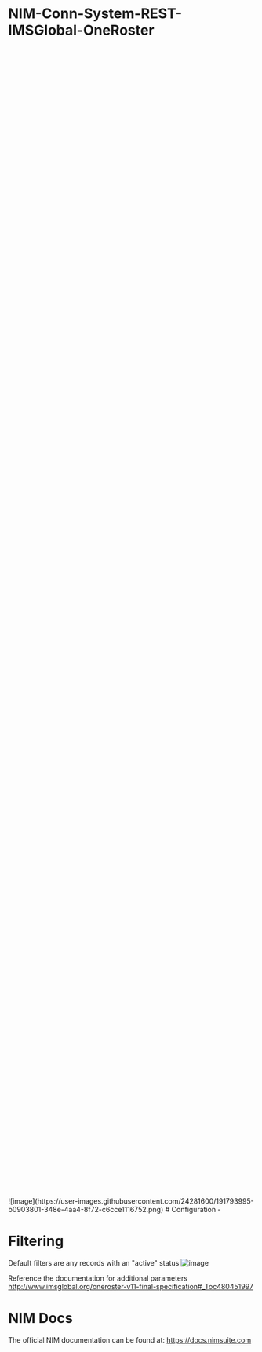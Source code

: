 # NIM-Conn-System-REST-IMSGlobal-OneRoster
<div style="width: 60%; height: 60%">

</div>
![image](https://user-images.githubusercontent.com/24281600/191793995-b0903801-348e-4aa4-8f72-c6cce1116752.png)
# Configuration
- 

# Filtering
Default filters are any records with an "active" status
![image](https://user-images.githubusercontent.com/24281600/168872696-c211abdb-af4d-4fb5-975a-99b2911a1332.png)

Reference the documentation for additional parameters
http://www.imsglobal.org/oneroster-v11-final-specification#_Toc480451997

# NIM Docs
The official NIM documentation can be found at: https://docs.nimsuite.com
